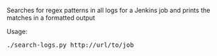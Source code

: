 Searches for regex patterns in all logs for a Jenkins job and prints the matches in a formatted output

Usage:

<pre>
./search-logs.py http://url/to/job
</pre>